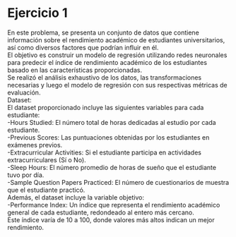 # Ejercicio 1
En este problema, se presenta un conjunto de datos que contiene información sobre el rendimiento académico de estudiantes universitarios, así como diversos factores que podrían influir en él. \
El objetivo es construir un modelo de regresión utilizando redes neuronales para predecir el índice de rendimiento académico de los estudiantes basado en las características proporcionadas.\
Se realizó el análisis exhaustivo de los datos, las transformaciones necesarias y luego el modelo de regresión con sus respectivas métricas de evaluación.\
Dataset: \
El dataset proporcionado incluye las siguientes variables para cada estudiante: \
-Hours Studied: El número total de horas dedicadas al estudio por cada estudiante. \
-Previous Scores: Las puntuaciones obtenidas por los estudiantes en exámenes previos. \
-Extracurricular Activities: Si el estudiante participa en actividades extracurriculares (Sí o No). \
-Sleep Hours: El número promedio de horas de sueño que el estudiante tuvo por día. \
-Sample Question Papers Practiced: El número de cuestionarios de muestra que el estudiante practicó. \
Además, el dataset incluye la variable objetivo: \
-Performance Index: Un índice que representa el rendimiento académico general de cada estudiante, redondeado al entero más cercano. \
Este índice varía de 10 a 100, donde valores más altos indican un mejor rendimiento.
